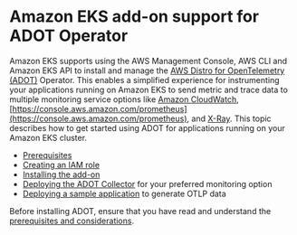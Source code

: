 # Amazon EKS add\-on support for ADOT Operator<a name="opentelemetry"></a>

Amazon EKS supports using the AWS Management Console, AWS CLI and Amazon EKS API to install and manage the [AWS Distro for OpenTelemetry \(ADOT\)](https://aws-otel.github.io/) Operator\. This enables a simplified experience for instrumenting your applications running on Amazon EKS to send metric and trace data to multiple monitoring service options like [Amazon CloudWatch](https://console.aws.amazon.com/cloudwatch), [https://console.aws.amazon.com/prometheus](https://console.aws.amazon.com/prometheus), and [X\-Ray](https://console.aws.amazon.com/xray)\. This topic describes how to get started using ADOT for applications running on your Amazon EKS cluster\.
+ [Prerequisites](adot-reqts.md)
+ [Creating an IAM role](adot-iam.md)
+ [Installing the add\-on](adot-manage.md#adot-install)
+ [Deploying the ADOT Collector](deploy-collector.md) for your preferred monitoring option
+ [Deploying a sample application](sample-app.md) to generate OTLP data

Before installing ADOT, ensure that you have read and understand the [prerequisites and considerations](adot-reqts.md)\.
